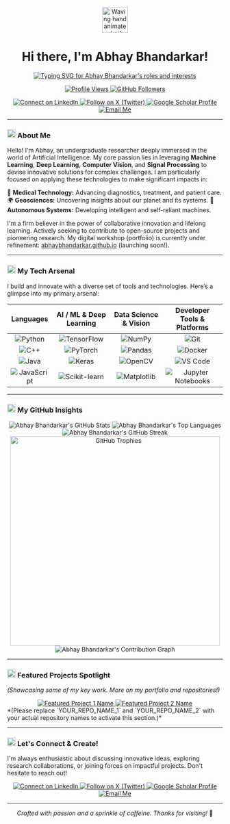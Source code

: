 <div align="center">
  <a href="https://github.com/AbhayBhandarkar">
    <img src="https://media.giphy.com/media/hvRJCLFzcasrR4ia7z/giphy.gif" width="60px" alt="Waving hand animated gif"/>
  </a>
  <h1>
    Hi there, I'm Abhay Bhandarkar!
  </h1>
  <a href="https://github.com/AbhayBhandarkar" target="_blank" rel="noopener noreferrer">
    <img src="https://readme-typing-svg.demolab.com?font=Inter&weight=700&size=24&duration=3500&pause=1200&color=1E66F5&center=true&vCenter=true&width=550&lines=AI+%26+Machine+Learning+Researcher;Deep+Learning+Architect;Computer+Vision+Innovator;Signal+Processing+Specialist;Tech+Enthusiast+%26+Builder" alt="Typing SVG for Abhay Bhandarkar's roles and interests" />
  </a>
  <br>
  <p>
    <a href="https://github.com/AbhayBhandarkar">
      <img src="https://komarev.com/ghpvc/?username=AbhayBhandarkar&style=flat-square&color=40A02B&label=PROFILE+VIEWS" alt="Profile Views"/>
    </a>
    <a href="https://github.com/AbhayBhandarkar?tab=followers">
      <img src="https://img.shields.io/github/followers/AbhayBhandarkar?style=flat-square&logo=github&label=Followers&color=7287FD" alt="GitHub Followers"/>
    </a>
    </p>
  <div>
    <a href="https://linkedin.com/in/AbhayBhandarkar" target="_blank" rel="noopener noreferrer">
      <img src="https://img.shields.io/badge/LinkedIn-0077B5?style=flat-square&logo=linkedin&logoColor=white" alt="Connect on LinkedIn"/>
    </a>
    <a href="https://x.com/BhandarkarAbhay" target="_blank" rel="noopener noreferrer">
      <img src="https://img.shields.io/badge/-%20X%20(Twitter)-000000?style=flat-square&logo=x&logoColor=white" alt="Follow on X (Twitter)"/>
    </a>
    <a href="https://scholar.google.com/citations?user=hFilxmsAAAAJ&hl=en" target="_blank" rel="noopener noreferrer">
      <img src="https://img.shields.io/badge/Google_Scholar-4285F4?style=flat-square&logo=googlescholar&logoColor=white" alt="Google Scholar Profile"/>
    </a>
    <a href="mailto:abhaybhandarkar@gmail.com">
      <img src="https://img.shields.io/badge/Gmail-D14836?style=flat-square&logo=gmail&logoColor=white" alt="Email Me"/>
    </a>
  </div>
</div>

---

### <picture><img src="https://raw.githubusercontent.com/catppuccin/catppuccin/main/assets/icons/favicons/favicon-ഷ്ട.svg" width="20px" alt="Catppuccin paw icon"></picture> About Me

Hello! I'm Abhay, an undergraduate researcher deeply immersed in the world of Artificial Intelligence. My core passion lies in leveraging **Machine Learning**, **Deep Learning**, **Computer Vision**, and **Signal Processing** to devise innovative solutions for complex challenges. I am particularly focused on applying these technologies to make significant impacts in:

🔬 **Medical Technology:** Advancing diagnostics, treatment, and patient care.
🌍 **Geosciences:** Uncovering insights about our planet and its systems.
🤖 **Autonomous Systems:** Developing intelligent and self-reliant machines.

I'm a firm believer in the power of collaborative innovation and lifelong learning. Actively seeking to contribute to open-source projects and pioneering research. My digital workshop (portfolio) is currently under refinement: [abhaybhandarkar.github.io](https://abhaybhandarkar.github.io) (launching soon!).

---

### <picture><img src="https://raw.githubusercontent.com/catppuccin/catppuccin/main/assets/icons/favicons/favicon-ഷ്ട.svg" width="20px" alt="Catppuccin paw icon"></picture> My Tech Arsenal

I build and innovate with a diverse set of tools and technologies. Here’s a glimpse into my primary arsenal:

<div align="center">

| Languages                                                                                                                                                                 | AI / ML & Deep Learning                                                                                                                                                                   | Data Science & Vision                                                                                                                                                                     | Developer Tools & Platforms                                                                                                                                                             |
| :------------------------------------------------------------------------------------------------------------------------------------------------------------------------: | :--------------------------------------------------------------------------------------------------------------------------------------------------------------------------------------: | :--------------------------------------------------------------------------------------------------------------------------------------------------------------------------------------: | :--------------------------------------------------------------------------------------------------------------------------------------------------------------------------------------: |
| <img src="https://img.shields.io/badge/Python-3776AB?style=flat-square&logo=python&logoColor=white" alt="Python"/>                                                         | <img src="https://img.shields.io/badge/TensorFlow-FF6F00?style=flat-square&logo=tensorflow&logoColor=white" alt="TensorFlow"/>                                                       | <img src="https://img.shields.io/badge/NumPy-013243?style=flat-square&logo=numpy&logoColor=white" alt="NumPy"/>                                                                     | <img src="https://img.shields.io/badge/Git-F05032?style=flat-square&logo=git&logoColor=white" alt="Git"/>                                                                             |
| <img src="https://img.shields.io/badge/C%2B%2B-00599C?style=flat-square&logo=c%2B%2B&logoColor=white" alt="C++"/>                                                             | <img src="https://img.shields.io/badge/PyTorch-EE4C2C?style=flat-square&logo=pytorch&logoColor=white" alt="PyTorch"/>                                                               | <img src="https://img.shields.io/badge/Pandas-150458?style=flat-square&logo=pandas&logoColor=white" alt="Pandas"/>                                                                   | <img src="https://img.shields.io/badge/Docker-2496ED?style=flat-square&logo=docker&logoColor=white" alt="Docker"/>                                                                   |
| <img src="https://img.shields.io/badge/Java-007396?style=flat-square&logo=java&logoColor=white" alt="Java"/>                                                                 | <img src="https://img.shields.io/badge/Keras-D00000?style=flat-square&logo=keras&logoColor=white" alt="Keras"/>                                                                       | <img src="https://img.shields.io/badge/OpenCV-5C3EE8?style=flat-square&logo=opencv&logoColor=white" alt="OpenCV"/>                                                                     | <img src="https://img.shields.io/badge/VS%20Code-007ACC?style=flat-square&logo=visualstudiocode&logoColor=white" alt="VS Code"/>                                                         |
| <img src="https://img.shields.io/badge/JavaScript-F7DF1E?style=flat-square&logo=javascript&logoColor=black" alt="JavaScript"/>                                             | <img src="https://img.shields.io/badge/Scikit--Learn-F7931E?style=flat-square&logo=scikit-learn&logoColor=white" alt="Scikit-learn"/>                                               | <img src="https://img.shields.io/badge/Matplotlib-3776AB?style=flat-square&logo=matplotlib&logoColor=white" alt="Matplotlib"/>                                                      | <img src="https://img.shields.io/badge/Jupyter-F37626?style=flat-square&logo=jupyter&logoColor=white" alt="Jupyter Notebooks"/>                                                          |

</div>

---

### <picture><img src="https://raw.githubusercontent.com/catppuccin/catppuccin/main/assets/icons/favicons/favicon-ഷ്ട.svg" width="20px" alt="Catppuccin paw icon"></picture> My GitHub Insights

<div align="center">
  <picture>
    <source media="(prefers-color-scheme: dark)" srcset="https://github-readme-stats.vercel.app/api?username=AbhayBhandarkar&show_icons=true&theme=catppuccin_mocha&hide_border=true&include_all_commits=true&count_private=true&line_height=28&card_width=490&icon_color=cba6f7&title_color=cba6f7&text_color=cad3f5&bg_color=1e1e2e">
    <source media="(prefers-color-scheme: light)" srcset="https://github-readme-stats.vercel.app/api?username=AbhayBhandarkar&show_icons=true&theme=catppuccin_latte&hide_border=true&include_all_commits=true&count_private=true&line_height=28&card_width=490&icon_color=1e66f5&title_color=1e66f5&text_color=4c4f69&bg_color=eff1f5">
    <img src="https://github-readme-stats.vercel.app/api?username=AbhayBhandarkar&show_icons=true&theme=catppuccin_latte&hide_border=true&include_all_commits=true&count_private=true&line_height=28&card_width=490&icon_color=1e66f5&title_color=1e66f5&text_color=4c4f69&bg_color=eff1f5" alt="Abhay Bhandarkar's GitHub Stats" />
  </picture>
  <picture>
    <source media="(prefers-color-scheme: dark)" srcset="https://github-readme-stats.vercel.app/api/top-langs/?username=AbhayBhandarkar&theme=catppuccin_mocha&layout=compact&hide_border=true&langs_count=8&card_width=490&title_color=cba6f7&text_color=cad3f5&bg_color=1e1e2e">
    <source media="(prefers-color-scheme: light)" srcset="https://github-readme-stats.vercel.app/api/top-langs/?username=AbhayBhandarkar&theme=catppuccin_latte&layout=compact&hide_border=true&langs_count=8&card_width=490&title_color=1e66f5&text_color=4c4f69&bg_color=eff1f5">
    <img src="https://github-readme-stats.vercel.app/api/top-langs/?username=AbhayBhandarkar&theme=catppuccin_latte&layout=compact&hide_border=true&langs_count=8&card_width=490&title_color=1e66f5&text_color=4c4f69&bg_color=eff1f5" alt="Abhay Bhandarkar's Top Languages" />
  </picture>
  <br>
  <picture>
    <source media="(prefers-color-scheme: dark)" srcset="https://streak-stats.demolab.com?user=AbhayBhandarkar&theme=catppuccin_mocha&hide_border=true&date_format=M%20j%5B%2C%20Y%5D&card_width=490&background=1e1e2e&border=cba6f7&stroke=cba6f7&ring=8839ef&fire=f5bde6&currStreakNum=cad3f5&sideNums=cad3f5&currStreakLabel=cad3f5&sideLabels=cad3f5&dates=cad3f5">
    <source media="(prefers-color-scheme: light)" srcset="https://streak-stats.demolab.com?user=AbhayBhandarkar&theme=catppuccin_latte&hide_border=true&date_format=M%20j%5B%2C%20Y%5D&card_width=490&background=eff1f5&border=1e66f5&stroke=1e66f5&ring=fe640b&fire=e64553&currStreakNum=4c4f69&sideNums=4c4f69&currStreakLabel=4c4f69&sideLabels=4c4f69&dates=4c4f69">
    <img src="https://streak-stats.demolab.com?user=AbhayBhandarkar&theme=catppuccin_latte&hide_border=true&date_format=M%20j%5B%2C%20Y%5D&card_width=490&background=eff1f5&border=1e66f5&stroke=1e66f5&ring=fe640b&fire=e64553&currStreakNum=4c4f69&sideNums=4c4f69&currStreakLabel=4c4f69&sideLabels=4c4f69&dates=4c4f69" alt="Abhay Bhandarkar's GitHub Streak" />
  </picture>
  <picture>
    <source media="(prefers-color-scheme: dark)" srcset="https://github-profile-trophy.vercel.app/?username=AbhayBhandarkar&theme=catppuccin-mocha&margin-w=15&margin-h=15&column=5&no-frame=true&no-bg=true&row=1&rank=-C,-B,-A,-S,-SS,-SSS">
    <source media="(prefers-color-scheme: light)" srcset="https://github-profile-trophy.vercel.app/?username=AbhayBhandarkar&theme=catppuccin-latte&margin-w=15&margin-h=15&column=5&no-frame=true&no-bg=true&row=1&rank=-C,-B,-A,-S,-SS,-SSS">
    <img src="https://github-profile-trophy.vercel.app/?username=AbhayBhandarkar&theme=catppuccin-latte&margin-w=15&margin-h=15&column=5&no-frame=true&no-bg=true&row=1&rank=-C,-B,-A,-S,-SS,-SSS" alt="GitHub Trophies" width="490"/>
  </picture>
  <br>
  <picture>
    <source media="(prefers-color-scheme: dark)" srcset="https://github-readme-activity-graph.vercel.app/graph?username=AbhayBhandarkar&bg_color=1e1e2e&color=cad3f5&line=89b4fa&point=cba6f7&area=true&hide_border=true&area_color=89b4fa">
    <source media="(prefers-color-scheme: light)" srcset="https://github-readme-activity-graph.vercel.app/graph?username=AbhayBhandarkar&bg_color=eff1f5&color=4c4f69&line=1e66f5&point=fe640b&area=true&hide_border=true&area_color=1e66f5">
    <img src="https://github-readme-activity-graph.vercel.app/graph?username=AbhayBhandarkar&bg_color=eff1f5&color=4c4f69&line=1e66f5&point=fe640b&area=true&hide_border=true&area_color=1e66f5" alt="Abhay Bhandarkar's Contribution Graph"/>
  </picture>
</div>

---

### <picture><img src="https://raw.githubusercontent.com/catppuccin/catppuccin/main/assets/icons/favicons/favicon-ഷ്ട.svg" width="20px" alt="Catppuccin paw icon"></picture> Featured Projects Spotlight
*(Showcasing some of my key work. More on my portfolio and repositories!)*

<div align="center">
  <a href="https://github.com/AbhayBhandarkar/YOUR_REPO_NAME_1" target="_blank" rel="noopener noreferrer">
    <img src="https://github-readme-stats.vercel.app/api/pin/?username=AbhayBhandarkar&repo=YOUR_REPO_NAME_1&theme=catppuccin_latte&hide_border=true&show_owner=false&icon_color=1e66f5&title_color=1e66f5&text_color=4c4f69&bg_color=eff1f5" alt="Featured Project 1 Name"/>
  </a>
  <a href="https://github.com/AbhayBhandarkar/YOUR_REPO_NAME_2" target="_blank" rel="noopener noreferrer">
    <img src="https://github-readme-stats.vercel.app/api/pin/?username=AbhayBhandarkar&repo=YOUR_REPO_NAME_2&theme=catppuccin_latte&hide_border=true&show_owner=false&icon_color=1e66f5&title_color=1e66f5&text_color=4c4f69&bg_color=eff1f5" alt="Featured Project 2 Name"/>
  </a>
  </div>
*(Please replace `YOUR_REPO_NAME_1` and `YOUR_REPO_NAME_2` with your actual repository names to activate this section.)*

---

### <picture><img src="https://raw.githubusercontent.com/catppuccin/catppuccin/main/assets/icons/favicons/favicon-ഷ്ട.svg" width="20px" alt="Catppuccin paw icon"></picture> Let's Connect & Create!

I'm always enthusiastic about discussing innovative ideas, exploring research collaborations, or joining forces on impactful projects. Don't hesitate to reach out!

<div align="center">
  <a href="https://linkedin.com/in/AbhayBhandarkar" target="_blank" rel="noopener noreferrer">
    <img src="https://img.shields.io/badge/LinkedIn-Let's_Connect-0077B5?style=for-the-badge&logo=linkedin&logoColor=white" alt="Connect on LinkedIn"/>
  </a>
  <a href="https://x.com/BhandarkarAbhay" target="_blank" rel="noopener noreferrer">
    <img src="https://img.shields.io/badge/X_(Twitter)-Follow_Me-000000?style=for-the-badge&logo=x&logoColor=white" alt="Follow on X (Twitter)"/>
  </a>
  <a href="https://scholar.google.com/citations?user=hFilxmsAAAAJ&hl=en" target="_blank" rel="noopener noreferrer">
    <img src="https://img.shields.io/badge/Google_Scholar-My_Research-4285F4?style=for-the-badge&logo=googlescholar&logoColor=white" alt="Google Scholar Profile"/>
  </a>
  <a href="mailto:abhaybhandarkar@gmail.com">
    <img src="https://img.shields.io/badge/Email_Me-Say_Hello-D14836?style=for-the-badge&logo=gmail&logoColor=white" alt="Email Me"/>
  </a>
</div>

---

<p align="center">
  <em>Crafted with passion and a sprinkle of caffeine. Thanks for visiting!</em> 🌟
</p>
